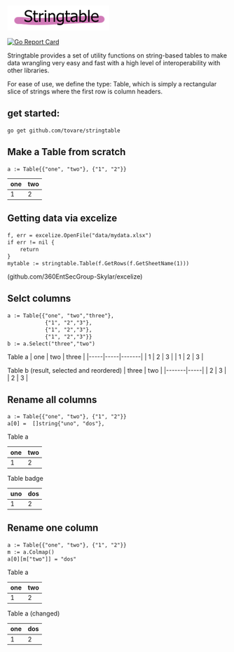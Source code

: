 

![Stringtable](stringtable.png)

[![Go Report Card](https://goreportcard.com/badge/github.com/tovare/stringtable)](https://goreportcard.com/report/github.com/tovare/stringtable)

Stringtable provides a set of utility functions on string-based tables to make data wrangling very easy and fast with a high level of interoperability with other libraries.

For ease of use, we define the type: Table, which is simply a rectangular slice of strings where the first row is column headers.


## get started:

    go get github.com/tovare/stringtable


## Make a Table from scratch

    a := Table{{"one", "two"}, {"1", "2"}}

| one | two |
|-----|-----|
| 1   |  2  |

## Getting data via excelize

    f, err = excelize.OpenFile("data/mydata.xlsx")
    if err != nil {
        return
    }
    mytable := stringtable.Table(f.GetRows(f.GetSheetName(1)))

(github.com/360EntSecGroup-Skylar/excelize)


## Selct columns

    a := Table{{"one", "two","three"}, 
                {"1", "2","3"},
                {"1", "2","3"},
                {"1", "2","3"}}
    b := a.Select("three","two")

Table a
| one | two | three |
|-----|-----|-------|
| 1   |  2  |  3    |
| 1   |  2  |  3    |

Table b (result, selected and reordered)
| three | two |
|-------|-----|
|  2    |  3  |
|  2    |  3  |


## Rename all columns 

    a := Table{{"one", "two"}, {"1", "2"}}
    a[0] =  []string{"uno", "dos"},

Table a 

| one | two |
|-----|-----|
| 1   |  2  |

Table badge

| uno | dos |
|-----|-----|
| 1   |  2  |

## Rename one column

    a := Table{{"one", "two"}, {"1", "2"}}
    m := a.Colmap()
    a[0][m["two"]] = "dos"

Table a 

| one | two |
|-----|-----|
| 1   |  2  |

Table a (changed)

| one | dos |
|-----|-----|
| 1   |  2  |
